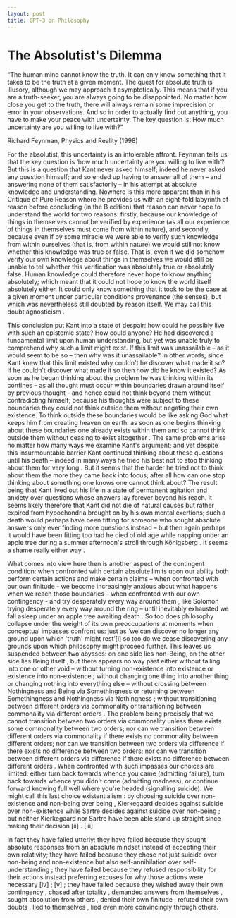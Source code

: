 ```yaml
---
layout: post
title: GPT-3 on Philosophy 
---
```

# The Absolutist's Dilemma

“The human mind cannot know the truth. It can only know something that it takes to be the truth at a given moment. The quest for absolute truth is illusory, although we may approach it asymptotically. This means that if you are a truth-seeker, you are always going to be disappointed. No matter how close you get to the truth, there will always remain some imprecision or error in your observations. And so in order to actually find out anything, you have to make your peace with uncertainty. The key question is: How much uncertainty are you willing to live with?”

Richard Feynman, Physics and Reality (1998)

For the absolutist, this uncertainty is an intolerable affront. Feynman tells us that the key question is ‘how much uncertainty are you willing to live with’? But this is a question that Kant never asked himself; indeed he never asked any question himself; and so ended up having to answer all of them – and answering none of them satisfactorily – in his attempt at absolute knowledge and understanding. Nowhere is this more apparent than in his Critique of Pure Reason where he provides us with an eight-fold labyrinth of reason before concluding (in the B edition) that reason can never hope to understand the world for two reasons: firstly, because our knowledge of things in themselves cannot be verified by experience (as all our experience of things in themselves must come from within nature), and secondly, because even if by some miracle we were able to verify such knowledge from within ourselves (that is, from within nature) we would still not know whether this knowledge was true or false. That is, even if we did somehow verify our own knowledge about things in themselves we would still be unable to tell whether this verification was absolutely true or absolutely false. Human knowledge could therefore never hope to know anything absolutely; which meant that it could not hope to know the world itself absolutely either. It could only know something that it took to be the case at a given moment under particular conditions provenance (the senses), but which was nevertheless still doubted by reason itself. We may call this doubt agnosticism .

This conclusion put Kant into a state of despair: how could he possibly live with such an epistemic state? How could anyone? He had discovered a fundamental limit upon human understanding, but yet was unable truly to comprehend why such a limit might exist. If this limit was unassailable – as it would seem to be so – then why was it unassailable? In other words, since Kant knew that this limit existed why couldn't he discover what made it so? If he couldn't discover what made it so then how did he know it existed? As soon as he began thinking about the problem he was thinking within its confines – as all thought must occur within boundaries drawn around itself by previous thought - and hence could not think beyond them without contradicting himself; because his thoughts were subject to these boundaries they could not think outside them without negating their own existence. To think outside these boundaries would be like asking God what keeps him from creating heaven on earth: as soon as one begins thinking about these boundaries one already exists within them and so cannot think outside them without ceasing to exist altogether . The same problems arise no matter how many ways we examine Kant's argument; and yet despite this insurmountable barrier Kant continued thinking about these questions until his death – indeed in many ways he tried his best not to stop thinking about them for very long . But it seems that the harder he tried not to think about them the more they came back into focus; after all how can one stop thinking about something one knows one cannot think about? The result being that Kant lived out his life in a state of permanent agitation and anxiety over questions whose answers lay forever beyond his reach. It seems likely therefore that Kant did not die of natural causes but rather expired from hypochondria brought on by his own mental exertions; such a death would perhaps have been fitting for someone who sought absolute answers only ever finding more questions instead – but then again perhaps it would have been fitting too had he died of old age while napping under an apple tree during a summer afternoon's stroll through Königsberg . It seems a shame really either way .

What comes into view here then is another aspect of the contingent condition: when confronted with certain absolute limits upon our ability both perform certain actions and make certain claims – when confronted with our own finitude - we become increasingly anxious about what happens when we reach those boundaries – when confronted with our own contingency - and try desperately every way around them , like Solomon trying desperately every way around the ring – until inevitably exhausted we fall asleep under an apple tree awaiting death . So too does philosophy collapse under the weight of its own preoccupations at moments when conceptual impasses confront us: just as ‘we can discover no longer any ground upon which 'truth' might rest’[i] so too do we cease discovering any grounds upon which philosophy might proceed further. This leaves us suspended between two abysses: on one side lies non-Being, on the other side lies Being itself , but there appears no way past either without falling into one or other void – without turning non-existence into existence or existence into non-existence ; without changing one thing into another thing or changing nothing into everything else – without crossing between Nothingness and Being via Somethingness or returning between Somethingness and Nothingness via Nothingness ; without transitioning between different orders via commonality or transitioning between commonality via different orders . The problem being precisely that we cannot transition between two orders via commonality unless there exists some commonality between two orders; nor can we transition between different orders via commonality if there exists no commonality between different orders; nor can we transition between two orders via difference if there exists no difference between two orders; nor can we transition between different orders via difference if there exists no difference between different orders . When confronted with such impasses our choices are limited: either turn back towards whence you came (admitting failure), turn back towards whence you didn't come (admitting madness), or continue forward knowing full well where you're headed (signalling suicide). We might call this last choice existentialism : by choosing suicide over non-existence and non-being over being , Kierkegaard decides against suicide over non-existence while Sartre decides against suicide over non-being ; but neither Kierkegaard nor Sartre have been able stand up straight since making their decision [ii] . [iii]

In fact they have failed utterly: they have failed because they sought absolute responses from an absolute mindset instead of accepting their own relativity; they have failed because they chose not just suicide over non-being and non-existence but also self-annihilation over self-understanding ; they have failed because they refused responsibility for their actions instead preferring excuses for why those actions were necessary [iv] ; [v] ; they have failed because they wished away their own contingency , chased after totality , demanded answers from themselves , sought absolution from others , denied their own finitude , refuted their own doubts , lied to themselves , lied even more convincingly through others.
